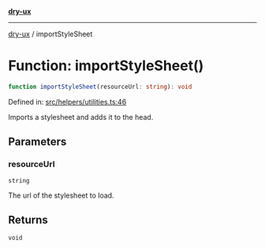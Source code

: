 [**dry-ux**](../README.md)

***

[dry-ux](../README.md) / importStyleSheet

# Function: importStyleSheet()

```ts
function importStyleSheet(resourceUrl: string): void
```

Defined in: [src/helpers/utilities.ts:46](https://github.com/navedr/dry-ux/blob/3bb4f59fc510052cb6c7925e1f6422bb71eb4aa4/src/helpers/utilities.ts#L46)

Imports a stylesheet and adds it to the head.

## Parameters

### resourceUrl

`string`

The url of the stylesheet to load.

## Returns

`void`
